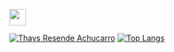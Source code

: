 <img src="banner_git" width="30px">

[![Thays Resende Achucarro](https://github-readme-stats.vercel.app/api?username=thaysresende&show_icons=true&count_private=true)](https://github.com/thaysresende)
[![Top Langs](https://github-readme-stats.vercel.app/api/top-langs/?username=thaysresende)](https://github.com/thaysresende)
